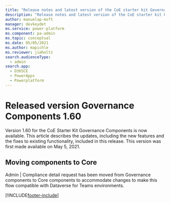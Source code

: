 ```yaml
---
title: "Release notes and latest version of the CoE starter kit Governance components 1.60 | MicrosoftDocs"
description: "Release notes and latest version of the CoE starter kit Governance components 1.60."
author: manuelap-msft
manager: devkeydet
ms.service: power-platform
ms.component: pa-admin
ms.topic: conceptual
ms.date: 05/05/2021
ms.author: mapichle
ms.reviewer: jimholtz
search.audienceType: 
  - admin
search.app: 
  - D365CE
  - PowerApps
  - Powerplatform
---
```


# Released version Governance Components 1.60

Version 1.60 for the CoE Starter Kit Governance Components is now available. This article describes the updates, including the new features and the fixes to existing functionality, included in this release. This version was first made available on May 5, 2021.

## Moving components to Core

Admin | Compliance detail request has been moved from Governance components to Core components to accommodate changes to make this flow compatible with Dataverse for Teams environments.

[!INCLUDE[footer-include](../../../includes/footer-banner.md)]